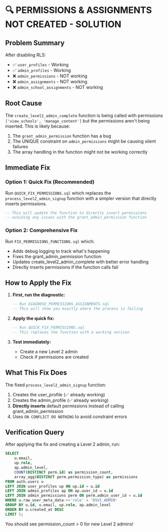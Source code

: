# 🔍 PERMISSIONS & ASSIGNMENTS NOT CREATED - SOLUTION

## Problem Summary
After disabling RLS:
- ✅ `user_profiles` - Working
- ✅ `admin_profiles` - Working  
- ❌ `admin_permissions` - NOT working
- ❌ `admin_assignments` - NOT working
- ❌ `admin_school_assignments` - NOT working

## Root Cause
The `create_level2_admin_complete` function is being called with permissions `['view_schools', 'manage_content']` but the permissions aren't being inserted. This is likely because:

1. The `grant_admin_permission` function has a bug
2. The UNIQUE constraint on `admin_permissions` might be causing silent failures
3. The array handling in the function might not be working correctly

## Immediate Fix

### Option 1: Quick Fix (Recommended)
Run `QUICK_FIX_PERMISSIONS.sql` which replaces the `process_level2_admin_signup` function with a simpler version that directly inserts permissions.

```sql
-- This will update the function to directly insert permissions
-- avoiding any issues with the grant_admin_permission function
```

### Option 2: Comprehensive Fix
Run `FIX_PERMISSIONS_FUNCTIONS.sql` which:
- Adds debug logging to track what's happening
- Fixes the grant_admin_permission function
- Updates create_level2_admin_complete with better error handling
- Directly inserts permissions if the function calls fail

## How to Apply the Fix

1. **First, run the diagnostic:**
   ```sql
   -- Run DIAGNOSE_PERMISSIONS_ASSIGNMENTS.sql
   -- This will show you exactly where the process is failing
   ```

2. **Apply the quick fix:**
   ```sql
   -- Run QUICK_FIX_PERMISSIONS.sql
   -- This replaces the function with a working version
   ```

3. **Test immediately:**
   - Create a new Level 2 admin
   - Check if permissions are created

## What This Fix Does

The fixed `process_level2_admin_signup` function:
1. Creates the user_profile (✅ already working)
2. Creates the admin_profile (✅ already working)
3. **Directly inserts** default permissions instead of calling grant_admin_permission
4. Uses `ON CONFLICT DO NOTHING` to avoid constraint errors

## Verification Query

After applying the fix and creating a Level 2 admin, run:

```sql
SELECT 
    u.email,
    up.role,
    ap.admin_level,
    COUNT(DISTINCT perm.id) as permission_count,
    array_agg(DISTINCT perm.permission_type) as permissions
FROM auth.users u
LEFT JOIN user_profiles up ON up.id = u.id
LEFT JOIN admin_profiles ap ON ap.user_id = u.id
LEFT JOIN admin_permissions perm ON perm.admin_user_id = u.id
WHERE u.raw_user_meta_data->>'role' = 'DSVI_ADMIN'
GROUP BY u.id, u.email, up.role, ap.admin_level
ORDER BY u.created_at DESC
LIMIT 5;
```

You should see permission_count > 0 for new Level 2 admins!
